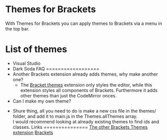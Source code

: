 Themes for Brackets
==================
With Themes for Brackets you can apply themes to Brackets via a menu in the top bar.

List of themes
==================
* Visual Studio
* Dark Soda
FAQ
==================
* Another Brackets extension already adds themes, why make another one?
  - The [Bracket themes](https://raw.github.com/MiguelCastillo/Brackets-Themes/) extension only styles the editor, while this extension styles all components of Brackets. Furthermore it adds other themes than just the CodeMirror onces.
* Can I make my own theme?
 - Shure thing, all you need to do is make a new css file in the themes/ folder, and add it to main.js in the Themes.allThemes array.<br/>I would recommend looking at already existing themes to find ids and classes.
Links
===============
[The other Brackets Themes extension](https://raw.github.com/MiguelCastillo/Brackets-Themes/)
[Brackets](http://brackets.io/)
